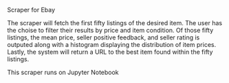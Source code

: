 Scraper for Ebay

The scraper will fetch the first fifty listings of the desired item. The user has the choise to filter their results by price
and item condition. Of those fifty listings, the mean price, seller positive feedback, and seller rating is outputed along with
a histogram displaying the distribution of item prices. Lastly, the system will return a URL to the best item found within the 
fifty listings. 

This scraper runs on Jupyter Notebook 
